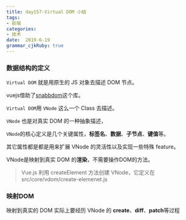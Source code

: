 ```yaml
---
title: day157-Virtual DOM 小结
tags: 
- 前端
categories: 
- 技术
date:  2019-6-19
grammar_cjkRuby: true
---
```

### 数据结构的定义

`Virtual DOM` 就是用原生的 JS 对象去描述 DOM 节点。
<!--more-->

vuejs借助了[snabbdom](https://github.com/snabbdom/snabbdom)这个库。

`Virtual DOM`用 `VNode` 这么一个 Class 去描述。

`VNode` 也是对真实 DOM 的一种抽象描述，

`VNode`的核心定义是几个关键属性，**标签名**、**数据**、**子节点**、**键值**等。

其它属性都是都是用来扩展 VNode 的灵活性以及实现一些特殊 feature。

VNode是映射到真实 DOM 的**渲染**，不需要操作DOM的方法。
> Vue.js 利用 createElement 方法创建 VNode，它定义在 src/core/vdom/create-elemenet.js

### 映射DOM

映射到真实的 DOM 实际上要经历 VNode 的 **create**、**diff**、**patch**等过程
